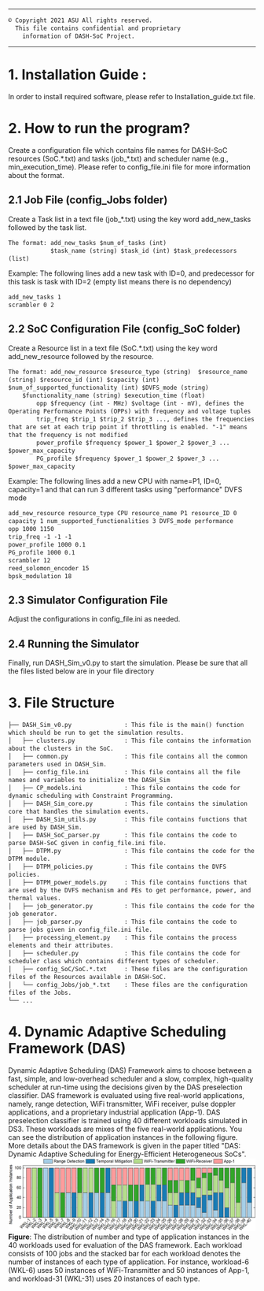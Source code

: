 *************************************************************************
   	© Copyright 2021 ASU All rights reserved.
      This file contains confidential and proprietary
 	    information of DASH-SoC Project.
*************************************************************************
# 1. Installation Guide :

In order to install required software, please refer to Installation_guide.txt file.

# 2. How to run the program?

Create a configuration file which contains file names for DASH-SoC resources (SoC.\*.txt) and tasks (job_\*.txt)
and scheduler name (e.g., min_execution_time). Please refer to config_file.ini file for more information about the format.

## 2.1 Job File (config_Jobs folder)
Create a Task list in a text file (job_*.txt) using the key word add_new_tasks followed by the task list.
```
The format: add_new_tasks $num_of_tasks (int)
            $task_name (string) $task_id (int) $task_predecessors (list)
```

Example: The following lines add a new task with ID=0, and predecessor for this task is task with ID=2
(empty list means there is no dependency) 
```
add_new_tasks 1
scrambler 0 2
```

## 2.2 SoC Configuration File (config_SoC folder)
Create a Resource list in a text file (SoC.*.txt) using the key word add_new_resource followed by the resource.
```
The format: add_new_resource $resource_type (string)  $resource_name (string) $resource_id (int) $capacity (int) $num_of_supported_functionality (int) $DVFS_mode (string)
    $functionality_name (string) $execution_time (float)
        opp $frequency (int - MHz) $voltage (int - mV), defines the Operating Performance Points (OPPs) with frequency and voltage tuples
        trip_freq $trip_1 $trip_2 $trip_3 ..., defines the frequencies that are set at each trip point if throttling is enabled. "-1" means that the frequency is not modified
        power_profile $frequency $power_1 $power_2 $power_3 ... $power_max_capacity
        PG_profile $frequency $power_1 $power_2 $power_3 ... $power_max_capacity
```

Example: The following lines add a new CPU with name=P1, ID=0, capacity=1 and that can run 3 different tasks using "performance" DVFS mode
```
add_new_resource resource_type CPU resource_name P1 resource_ID 0 capacity 1 num_supported_functionalities 3 DVFS_mode performance
opp 1000 1150
trip_freq -1 -1 -1
power_profile 1000 0.1
PG_profile 1000 0.1
scrambler 12
reed_solomon_encoder 15
bpsk_modulation 18
```

## 2.3 Simulator Configuration File
Adjust the configurations in config_file.ini as needed.

## 2.4 Running the Simulator
Finally, run DASH_Sim_v0.py to start the simulation.
Please be sure that all the files listed below are in your file directory

# 3. File Structure
```
├── DASH_Sim_v0.py               : This file is the main() function which should be run to get the simulation results.
│   ├── clusters.py              : This file contains the information about the clusters in the SoC.
│   ├── common.py                : This file contains all the common parameters used in DASH_Sim.
│   ├── config_file.ini          : This file contains all the file names and variables to initialize the DASH_Sim
│   ├── CP_models.ini            : This file contains the code for dynamic scheduling with Constraint Programming.
│   ├── DASH_Sim_core.py         : This file contains the simulation core that handles the simulation events.
│   ├── DASH_Sim_utils.py        : This file contains functions that are used by DASH_Sim.
│   ├── DASH_SoC_parser.py       : This file contains the code to parse DASH-SoC given in config_file.ini file.
│   ├── DTPM.py                  : This file contains the code for the DTPM module.
│   ├── DTPM_policies.py         : This file contains the DVFS policies.
│   ├── DTPM_power_models.py     : This file contains functions that are used by the DVFS mechanism and PEs to get performance, power, and thermal values.
│   ├── job_generator.py         : This file contains the code for the job generator.
│   ├── job_parser.py            : This file contains the code to parse jobs given in config_file.ini file.
│   ├── processing_element.py    : This file contains the process elements and their attributes.
│   ├── scheduler.py             : This file contains the code for scheduler class which contains different types of scheduler.
│   ├── config_SoC/SoC.*.txt     : These files are the configuration files of the Resources available in DASH-SoC.
│   └── config_Jobs/job_*.txt    : These files are the configuration files of the Jobs.
└── ...
```

# 4. Dynamic Adaptive Scheduling Framework (DAS)
Dynamic Adaptive Scheduling (DAS) Framework aims to choose between a fast, simple, and low-overhead scheduler and a slow, complex, high-quality scheduler at run-time using the decisions given by the DAS preselection classifier. DAS framework is evaluated using five real-world applications, namely, range detection, WiFi transmitter, WiFi receiver, pulse doppler applications, and a proprietary industrial application (App-1). DAS preselection classifier is trained using 40 different workloads simulated in DS3. These workloads are mixes of the five real-world applications. You can see the distribution of application instances in the following figure. More details about the DAS framework is given in the paper titled "DAS: Dynamic Adaptive Scheduling for Energy-Efficient Heterogeneous SoCs".
![DASH_workload_distribution](./DAS_workload_distribution.png)
**Figure**: 
The distribution of number and type of application instances in the 40 workloads used for evaluation of the DAS framework. Each workload consists of 100 jobs and the stacked bar for each workload denotes the number of instances of each type of application. For instance, workload-6 (WKL-6) uses 50 instances of WiFi-Transmitter and 50 instances of App-1, and workload-31 (WKL-31) uses 20 instances of each type.
